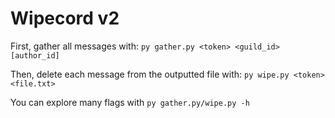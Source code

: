 # Wipecord v2

First, gather all messages with: `py gather.py <token> <guild_id> [author_id]`

Then, delete each message from the outputted file with: `py wipe.py <token> <file.txt>`

You can explore many flags with `py gather.py/wipe.py -h`
